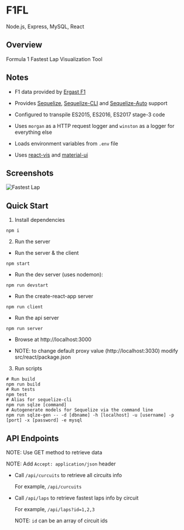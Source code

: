 # F1FL

Node.js, Express, MySQL, React

## Overview

Formula 1 Fastest Lap Visualization Tool

## Notes

- F1 data provided by [Ergast F1](http://ergast.com/mrd/)

- Provides [Sequelize](https://github.com/sequelize/sequelize), [Sequelize-CLI](https://github.com/sequelize/cli) and [Sequelize-Auto](https://github.com/sequelize/sequelize-auto) support

- Configured to transpile ES2015, ES2016, ES2017 stage-3 code

- Uses `morgan` as a HTTP request logger and `winston` as a logger for everything else

- Loads environment variables from `.env` file

- Uses [react-vis](https://github.com/uber/react-vis) and [material-ui](https://material-ui.com)

## Screenshots

![Fastest Lap](https://user-images.githubusercontent.com/31717889/45991395-a04efc80-c039-11e8-96d8-4ad933d5131c.png)

## Quick Start

1. Install dependencies

  ```
  npm i
  ```

2. Run the server

  - Run the server & the client

  ```
  npm start
  ```

  - Run the dev server (uses nodemon):

  ```
  npm run devstart
  ```

  - Run the create-react-app server

  ```
  npm run client
  ```

  - Run the api server

  ```
  npm run server
  ```

  - Browse at http://localhost:3000

  - NOTE: to change default proxy value (http://localhost:3030) modify src/react/package.json

3. Run scripts

  ```
  # Run build
  npm run build
  # Run tests
  npm test
  # Alias for sequelize-cli
  npm run sqlze [command]
  # Autogenerate models for Sequelize via the command line
  npm run sqlze-gen -- -d [dbname] -h [localhost] -u [username] -p [port] -x [password] -e mysql
  ```

## API Endpoints

  NOTE: Use GET method to retrieve data

  NOTE: Add `Accept: application/json` header

  - Call `/api/curcuits` to retrieve all circuits info
  
    For example, `/api/curcuits`

  - Call `/api/laps` to retrieve fastest laps info by circuit
  
    For example, `/api/laps?id=1,2,3`

    NOTE: `id` can be an array of circuit ids
